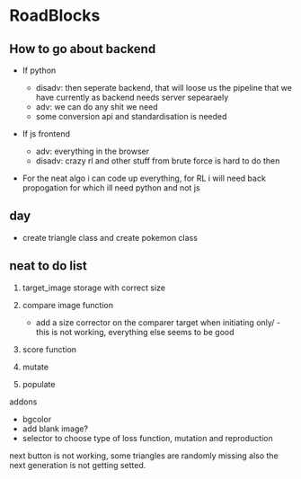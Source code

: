 # RoadBlocks


## How to go about backend
* If python
    * disadv: then seperate backend, that will loose us the pipeline that we have currently as backend needs server sepearaely
    * adv: we can do any shit we need
    * some conversion api and standardisation is needed
* If js frontend
    * adv: everything in the browser
    * disadv: crazy rl and other stuff from brute force is hard to do then
    
* For the neat algo i can code up everything, for RL i will need back propogation for which ill need python and not js




## day
* create triangle class and create pokemon class

## neat to do list
1. target_image storage with correct size 
1. compare image function 
    * add a size corrector on the comparer target when initiating only/ - this is not working, everything else seems to be good 
1. score function
    
1. mutate
1. populate


addons
* bgcolor
* add blank image?
* selector to choose type of loss function, mutation and reproduction

next button is not working, 
some triangles are randomly missing
also the next generation is not getting setted.






